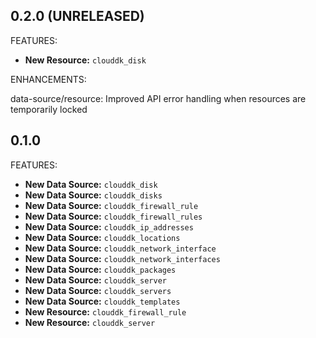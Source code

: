 ## 0.2.0 (UNRELEASED)

FEATURES:

* **New Resource:** `clouddk_disk`

ENHANCEMENTS:

data-source/resource: Improved API error handling when resources are temporarily locked

## 0.1.0

FEATURES:

* **New Data Source:** `clouddk_disk`
* **New Data Source:** `clouddk_disks`
* **New Data Source:** `clouddk_firewall_rule`
* **New Data Source:** `clouddk_firewall_rules`
* **New Data Source:** `clouddk_ip_addresses`
* **New Data Source:** `clouddk_locations`
* **New Data Source:** `clouddk_network_interface`
* **New Data Source:** `clouddk_network_interfaces`
* **New Data Source:** `clouddk_packages`
* **New Data Source:** `clouddk_server`
* **New Data Source:** `clouddk_servers`
* **New Data Source:** `clouddk_templates`
* **New Resource:** `clouddk_firewall_rule`
* **New Resource:** `clouddk_server`
